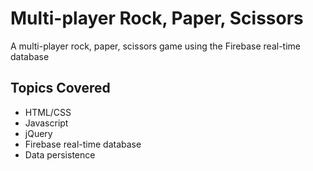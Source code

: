 # Multi-player Rock, Paper, Scissors
A multi-player rock, paper, scissors game using the Firebase real-time database

## Topics Covered
*  HTML/CSS
*  Javascript
*  jQuery
*  Firebase real-time database
*  Data persistence

